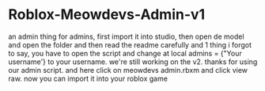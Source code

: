 # Roblox-Meowdevs-Admin-v1
an admin thing for admins, first import it into studio, then open de model and open the folder and then read the readme carefully and 1 thing i forgot to say, you have to open the script and change at local admins = {"Your username'} to your username. we're still working on the v2. thanks for using our admin script. and here click on meowdevs admin.rbxm and click view raw. now you can import it into your roblox game
